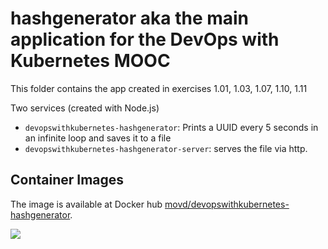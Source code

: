 # hashgenerator aka the main application for the DevOps with Kubernetes MOOC

This folder contains the app created in exercises 1.01, 1.03, 1.07, 1.10, 1.11

Two services (created with Node.js)

- `devopswithkubernetes-hashgenerator`: Prints a UUID every 5 seconds in an infinite loop and saves it to a file
- `devopswithkubernetes-hashgenerator-server`: serves the file via http.

## Container Images

The image is available at Docker hub [movd/devopswithkubernetes-hashgenerator](https://hub.docker.com/r/movd/devopswithkubernetes-hashgenerator).

[![](https://images.microbadger.com/badges/image/movd/devopswithkubernetes-hashgenerator.svg)](https://microbadger.com/images/movd/devopswithkubernetes-hashgenerator "Get your own image badge on microbadger.com")

